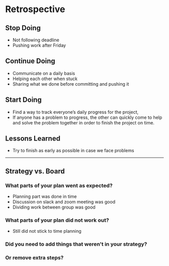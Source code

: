 # Retrospective

## Stop Doing

- Not following deadline
- Pushing work after Friday

## Continue Doing

- Communicate on a daily basis
- Helping each other when stuck
- Sharing what we done before committing and pushing it

## Start Doing

- Find a way to track everyone’s daily progress for the project,
- If anyone has a problem to progress, the other can quickly come to help and
  solve the problem together in order to finish the project on time.

## Lessons Learned

- Try to finish as early as possible in case we face problems

---

## Strategy vs. Board

### What parts of your plan went as expected?

- Planning part was done in time
- Discussion on slack and zoom meeting was good
- Dividing work between group was good

### What parts of your plan did not work out?

- Still did not stick to time planning

### Did you need to add things that weren't in your strategy?

### Or remove extra steps?
